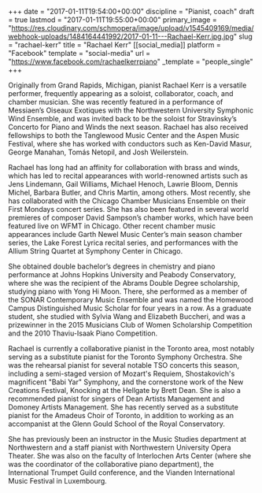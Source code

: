 +++
date = "2017-01-11T19:54:00+00:00"
discipline = "Pianist, coach"
draft = true
lastmod = "2017-01-11T19:55:00+00:00"
primary_image = "https://res.cloudinary.com/schmopera/image/upload/v1545409169/media/webhook-uploads/1484164441992/2017-01-11---Rachael-Kerr.jpg.jpg"
slug = "rachael-kerr"
title = "Rachael Kerr"
[[social_media]]
platform = "Facebook"
template = "social-media"
url = "https://www.facebook.com/rachaelkerrpiano"
_template = "people_single"
+++

Originally from Grand Rapids, Michigan, pianist Rachael Kerr is a versatile performer, frequently appearing as a soloist, collaborator, coach, and chamber musician.  She was recently featured in a performance of Messiaen’s Oiseaux Exotiques with the Northwestern University Symphonic Wind Ensemble, and was invited back to be the soloist for Stravinsky’s Concerto for Piano and Winds the next season.   Rachael has also received fellowships to both the Tanglewood Music Center and the Aspen Music Festival, where she has worked with conductors such as Ken-David Masur, George Manahan, Tomás Netopil, and Josh Weilerstein.
 
Rachael has long had an affinity for collaboration with brass and winds, which has led to recital appearances with world-renowned artists such as Jens Lindemann, Gail Williams, Michael Henoch, Lawrie Bloom, Dennis Michel, Barbara Butler, and Chris Martin, among others.  Most recently, she has collaborated with the Chicago Chamber Musicians Ensemble on their First Mondays concert series.  She has also been featured in several world premieres of composer David Sampson’s chamber works, which have been featured live on WFMT in Chicago. Other recent chamber music appearances include Garth Newel Music Center’s main season chamber series, the Lake Forest Lyrica recital series, and performances with the Allium String Quartet at Symphony Center in Chicago. 
 
She obtained double bachelor’s degrees in chemistry and piano performance at Johns Hopkins University and Peabody Conservatory, where she was the recipient of the Abrams Double Degree scholarship, studying piano with Yong Hi Moon.  There, she performed as a member of the SONAR Contemporary Music Ensemble and was named the Homewood Campus Distinguished Music Scholar for four years in a row.  As a graduate student, she studied with Sylvia Wang and Elizabeth Buccheri, and was a prizewinner in the 2015 Musicians Club of Women Scholarship Competition and the 2010 Thaviu-Isaak Piano Competition. 
 
Rachael is currently a collaborative pianist in the Toronto area, most notably serving as a substitute pianist for the Toronto Symphony Orchestra.  She was the rehearsal pianist for several notable TSO concerts this season, including a semi-staged version of Mozart's Requiem, Shostakovich's magnificent "Babi Yar" Symphony, and the cornerstone work of the New Creations Festival, Knocking at the Hellgate by Brett Dean.  She is also a recommended pianist for singers of Dean Artists Management and Domoney Artists Management.   She has recently served as a substitute pianist for the Amadeus Choir of Toronto, in addition to working as an accompanist at the Glenn Gould School of the Royal Conservatory.
 
She has previously been an instructor in the Music Studies department at Northwestern and a staff pianist with Northwestern University Opera Theater.  She was also on the faculty of Interlochen Arts Center (where she was the coordinator of the collaborative piano department), the International Trumpet Guild conference, and the Vianden International Music Festival in Luxembourg.
